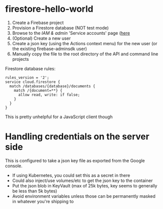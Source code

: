 # firestore-hello-world
 
1. Create a Firebase project
2. Provision a Firestore database (NOT test mode)
3. Browse to the *IAM & admin* 'Service accounts' page ([here](https://console.developers.google.com/projectselector/iam-admin/serviceaccounts)
4. (Optional) Create a new user
5. Create a json key (using the Actions context menu) for the new user (or the existing firebase-adminsdk user)
6. Manually copy the file to the root directory of the API and command line projects

Firestore database rules:

````
rules_version = '2';
service cloud.firestore {
  match /databases/{database}/documents {
    match /{document=**} {
      allow read, write: if false;
    }
  }
}
````

This is pretty unhelpful for a JavaScript client though

# Handling credentials on the server side

This is configured to take a json key file as exported from the Google console.

* If using Kubernetes, you could set this as a secret in there
* Could also inject/use volumes/etc to get the json key to the container
* Put the json blob in KeyVault (max of 25k bytes, key seems to generally be less than 5k bytes)
* Avoid environment variables unless those can be permanently masked in whatever you're shipping to

